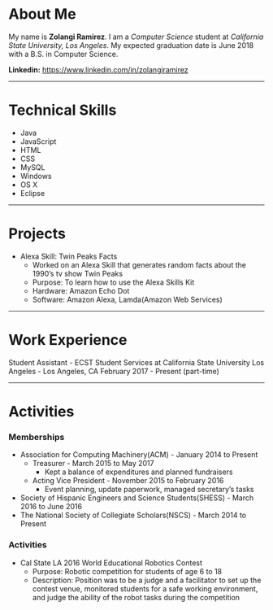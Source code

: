 # About Me
My name is **Zolangi Ramirez**. I am a _Computer Science_ student at _California State University, Los Angeles_. My expected graduation date is June 2018 with a B.S. in Computer Science.

**Linkedin:** https://www.linkedin.com/in/zolangiramirez

- - - -
# Technical Skills
  * Java
  * JavaScript
  * HTML
  * CSS
  * MySQL
  * Windows
  * OS X
  * Eclipse
  
- - - -
# Projects
  * Alexa Skill: Twin Peaks Facts
    * Worked on an Alexa Skill that generates random facts about the 1990’s tv show Twin Peaks
    * Purpose: To learn how to use the Alexa Skills Kit
    * Hardware: Amazon Echo Dot
    * Software: Amazon Alexa, Lamda(Amazon Web Services)

- - - -
# Work Experience
Student Assistant - ECST Student Services at California State University Los Angeles - Los Angeles, CA
February 2017 - Present (part-time)

- - - -
# Activities
  
  ### Memberships
  * Association for Computing Machinery(ACM) - January 2014 to Present
    * Treasurer - March 2015 to May 2017
      * Kept a balance of expenditures and planned fundraisers
    * Acting Vice President - November 2015 to February 2016
      * Event planning, update paperwork, managed secretary’s tasks
  * Society of Hispanic Engineers and Science Students(SHESS) - March 2016 to June 2016
  * The National Society of Collegiate Scholars(NSCS) - March 2014 to Present
  
  ### Activities
  * Cal State LA 2016 World Educational Robotics Contest
    * Purpose: Robotic competition for students of age 6 to 18 
    * Description: Position was to be a judge and a facilitator to set up the contest venue, monitored students for a safe working environment, and judge the ability of the robot tasks during the competition
